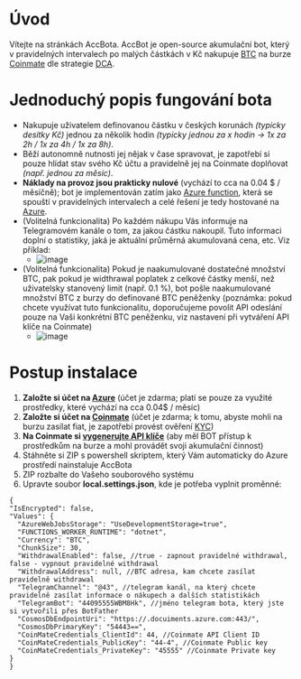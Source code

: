 # Úvod
Vítejte na stránkách AccBota. AccBot je open-source akumulační bot, který v pravidelných intervalech po malých částkách v Kč nakupuje [BTC](https://cs.wikipedia.org/wiki/Bitcoin) na burze [Coinmate](https://coinmate.io/) dle strategie [DCA](https://www.fxstreet.cz/jiri-makovsky-co-je-dollar-cost-averaging-a-jak-funguje.html).

# Jednoduchý popis fungování bota
* Nakupuje uživatelem definovanou částku v českých korunách _(typicky desítky Kč)_ jednou za několik hodin _(typicky jednou za x hodin -> 1x za 2h / 1x za 4h / 1x za 8h)_.
* Běží autonomně nutnosti jej nějak v čase spravovat, je zapotřebí si pouze hlídat stav svého Kč účtu a pravidelně jej na Coinmate doplňovat _(např. jednou za měsíc)_.
* **Náklady na provoz jsou prakticky nulové** (vychází to cca na 0.04 $ / měsíčně); bot je implementován zatím jako [Azure function](https://azure.microsoft.com/cs-cz/services/functions/), která se spouští v pravidelných intervalech a celé řešení je tedy hostované na [Azure](https://azure.microsoft.com/cs-cz/). 
* (Volitelná funkcionalita) Po každém nákupu Vás informuje na Telegramovém kanále o tom, za jakou částku nakoupil. Tuto informaci doplní o statistiky, jaká je aktuální průměrná akumulovaná cena, etc. Viz příklad:
  * ![image](https://user-images.githubusercontent.com/87997650/127355720-fe73c0b5-5fd4-4d31-98dc-b569975f8a9e.png)
* (Volitelná funkcionalita) Pokud je naakumulované dostatečné množství BTC, pak pokud je widthrawal poplatek z celkové částky menší, než uživatelsky stanovený limit (např. 0.1 %), bot pošle naakumulované množství BTC z burzy do definované BTC peněženky (poznámka: pokud chcete využívat tuto funkcionalitu, doporučujeme povolit API odeslání pouze na Vaši konkrétní BTC peněženku, viz nastavení při vytváření API klíče na Coinmate)
  * ![image](https://user-images.githubusercontent.com/87997650/127356371-6a9d1493-55f0-41cc-ab03-4a67cf610f42.png)

# Postup instalace
1. **Založte si účet na [Azure](https://azure.microsoft.com/cs-cz/)** (účet je zdarma; platí se pouze za využité prostředky, které vychází na cca 0.04$ / měsíc)
2. **Založte si účet na [Coinmate](https://coinmate.io/)** (účet je zdarma; k tomu, abyste mohli na burzu zasílat fiat, je zapotřebí provést ověření [KYC](https://en.wikipedia.org/wiki/Know_your_customer))
3. **Na Coinmate si [vygenerujte API klíče](https://coinmate.io/blog/using-the-coinmate-io-api/)** (aby měl BOT přístup k prostředkům na burze a mohl provádět svoji akumulační činnost)
4. Stáhněte si ZIP s powershell skriptem, který Vám automaticky do Azure prostředí nainstaluje AccBota
5. ZIP rozbalte do Vašeho souborového systému
6. Upravte soubor **local.settings.json**, kde je potřeba vyplnit proměnné:
  ```
{
  "IsEncrypted": false,
  "Values": {
    "AzureWebJobsStorage": "UseDevelopmentStorage=true",
    "FUNCTIONS_WORKER_RUNTIME": "dotnet",
    "Currency": "BTC",
    "ChunkSize": 30,
    "WithdrawalEnabled": false, //true - zapnout pravidelné withdrawal, false - vypnout pravidelné withdrawal
    "WithdrawalAddress": null, //BTC adresa, kam chcete zasílat pravidelně withdrawal
    "TelegramChannel": "@43", //telegram kanál, na který chcete pravidelně zasílat informace o nákupech a dalších statistikách
    "TelegramBot": "44095555WBM8Hk", //jméno telegram bota, který jste si vytvořili přes BotFather
    "CosmosDbEndpointUri": "https://.docuiments.azure.com:443/",
    "CosmosDbPrimaryKey": "54443==",
    "CoinMateCredentials_ClientId": 44, //Coinmate API Client ID
    "CoinMateCredentials_PublicKey": "44-4", //Coinmate Public key
    "CoinMateCredentials_PrivateKey": "45555" //Coinmate Private key
  }
}
  ```
